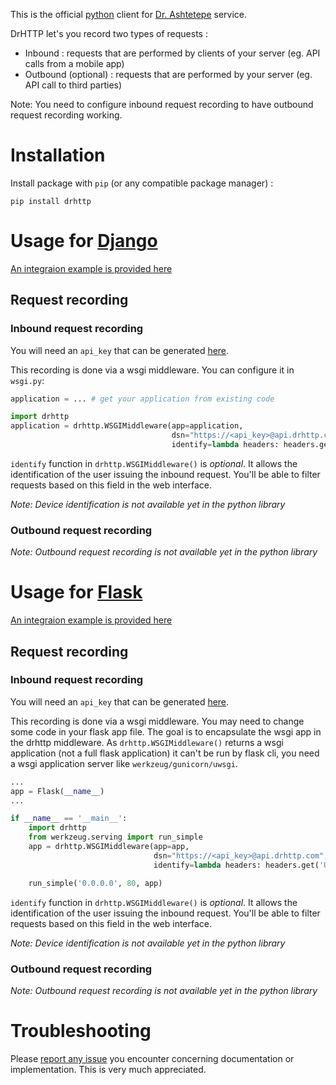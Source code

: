 This is the official [python](https://python.org/) client for [Dr. Ashtetepe](https://drhttp.com/) service.


DrHTTP let's you record two types of requests :

 - Inbound : requests that are performed by clients of your server (eg. API calls from a mobile app)
 - Outbound (optional) : requests that are performed by your server (eg. API call to third parties)

Note: You need to configure inbound request recording to have outbound request recording working.

# Installation

Install package with `pip` (or any compatible package manager) :
```
pip install drhttp
```

# Usage for [Django](https://www.djangoproject.com/)

[An integraion example is provided here](https://bitbucket.org/drhttp/drhttp-python/src/master/examples/django/)

## Request recording

### Inbound request recording

You will need an `api_key` that can be generated [here](https://drhttp.com/).

This recording is done via a wsgi middleware. You can configure it in `wsgi.py`:

```python
application = ... # get your application from existing code

import drhttp
application = drhttp.WSGIMiddleware(app=application,
                                    dsn="https://<api_key>@api.drhttp.com",
                                    identify=lambda headers: headers.get('User'))
```

`identify` function in `drhttp.WSGIMiddleware()` is *optional*. It allows the identification of the user issuing the inbound request. You'll be able to filter requests based on this field in the web interface.

*Note: Device identification is not available yet in the python library*

### Outbound request recording

*Note: Outbound request recording is not available yet in the python library*

# Usage for [Flask](https://www.djangoproject.com/)

[An integraion example is provided here](https://bitbucket.org/drhttp/drhttp-python/src/master/examples/flask/)

## Request recording

### Inbound request recording

You will need an `api_key` that can be generated [here](https://drhttp.com/).

This recording is done via a wsgi middleware. You may need to change some code in your flask app file.
The goal is to encapsulate the wsgi app in the drhttp middleware. As `drhttp.WSGIMiddleware()` returns a wsgi application (not a full flask application) it can't be run by flask cli, you need a wsgi application server like `werkzeug/gunicorn/uwsgi`.

```python
...
app = Flask(__name__)
...

if __name__ == '__main__':
    import drhttp
    from werkzeug.serving import run_simple
    app = drhttp.WSGIMiddleware(app=app,
                                dsn="https://<api_key>@api.drhttp.com",
                                identify=lambda headers: headers.get('User'))

    run_simple('0.0.0.0', 80, app)
```

`identify` function in `drhttp.WSGIMiddleware()` is *optional*. It allows the identification of the user issuing the inbound request. You'll be able to filter requests based on this field in the web interface.

*Note: Device identification is not available yet in the python library*

### Outbound request recording

*Note: Outbound request recording is not available yet in the python library*

# Troubleshooting

Please [report any issue](https://bitbucket.org/drhttp/drhttp-python/issues/new) you encounter concerning documentation or implementation. This is very much appreciated.